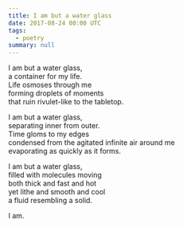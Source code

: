 ```yaml
---
title: I am but a water glass
date: 2017-08-24 00:00 UTC
tags:
  - poetry
summary: null
---
```


I am but a water glass,  
a container for my life.  
Life osmoses through me  
forming droplets of moments  
that ruin rivulet-like to the tabletop.  

<!--/summary-->

I am but a water glass,  
separating inner from outer.  
Time gloms to my edges  
condensed from the agitated infinite air around me  
evaporating as quickly as it forms.  

I am but a water glass,  
filled with molecules moving  
both thick and fast and hot  
yet lithe and smooth and cool  
a fluid resembling a solid.  

I am.  
